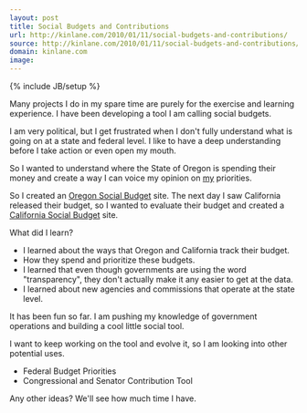 ```yaml
---
layout: post
title: Social Budgets and Contributions
url: http://kinlane.com/2010/01/11/social-budgets-and-contributions/
source: http://kinlane.com/2010/01/11/social-budgets-and-contributions/
domain: kinlane.com
image: 
---
```

{% include JB/setup %}<p>Many projects I do in my spare time are purely for the exercise and learning experience. I have been developing a tool I am calling social budgets.<p></p>
I am very political, but I get frustrated when I don't fully understand what is going on at a state and federal level. I like to have a deep understanding before I take action or even open my mouth.<p></p>
So I wanted to understand where the State of Oregon is spending their money and create a way I can voice my opinion on <span style="text-decoration: underline;">my</span> priorities.<p></p>
So I created an <a href="http://oregonbudget.laneworks.net/">Oregon Social Budget</a> site. The next day I saw California released their budget, so I wanted to evaluate their budget and created a<a href="http://californiabudget.laneworks.net/"> California Social Budget</a> site.<p></p>
What did I learn?
<ul class="mainlist">
	<li>I learned about the ways that Oregon and California track their budget.</li>
	<li>How they spend and prioritize these budgets.</li>
	<li>I learned that even though governments are using the word "transparency", they don't actually make it any easier to get at the data.</li>
	<li>I learned about new agencies and commissions that operate at the state level.</li>
</ul>
It has been fun so far. I am pushing my knowledge of government operations and building a cool little social tool.<p></p>
I want to keep working on the tool and evolve it, so I am looking into other potential uses.
<ul class="mainlist">
	<li>Federal Budget Priorities</li>
	<li>Congressional and Senator Contribution Tool</li>
</ul>
Any other ideas? We'll see how much time I have.</p>
